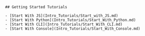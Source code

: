      ## Getting Started Tutorials
      
      - [Start With JS](Intro_Tutorials/Start_with_JS.md)
      - [Start With Python](Intro_Tutorials/Start_With_Python.md)
      - [Start With CLI](Intro_Tutorials/Start_With_CLI.md)
      - [Start With Console](Intro_Tutorials/Start_With_Console.md)
